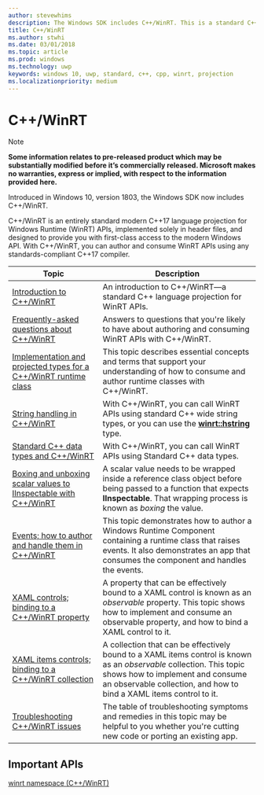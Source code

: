 ```yaml
---
author: stevewhims
description: The Windows SDK includes C++/WinRT. This is a standard C++ language projection for WinRT APIs, implemented solely in header files, and designed to provide you with first-class access to the modern Windows API. With C++/WinRT, you can author and consume WinRT APIs using any standards-compliant C++ compiler.
title: C++/WinRT
ms.author: stwhi
ms.date: 03/01/2018
ms.topic: article
ms.prod: windows
ms.technology: uwp
keywords: windows 10, uwp, standard, c++, cpp, winrt, projection
ms.localizationpriority: medium
---
```


# C++/WinRT
> [!NOTE]
> **Some information relates to pre-released product which may be substantially modified before it’s commercially released. Microsoft makes no warranties, express or implied, with respect to the information provided here.**

Introduced in Windows 10, version 1803, the Windows SDK now includes C++/WinRT.

C++/WinRT is an entirely standard modern C++17 language projection for Windows Runtime (WinRT) APIs, implemented solely in header files, and designed to provide you with first-class access to the modern Windows API. With C++/WinRT, you can author and consume WinRT APIs using any standards-compliant C++17 compiler.

| Topic | Description |
| - | - |
| [Introduction to C++/WinRT](intro-to-using-cpp-with-winrt.md) | An introduction to C++/WinRT&mdash;a standard C++ language projection for WinRT APIs. |
| [Frequently-asked questions about C++/WinRT](faq.md) | Answers to questions that you're likely to have about authoring and consuming WinRT APIs with C++/WinRT. |
| [Implementation and projected types for a C++/WinRT runtime class](ctors-runtimeclass-activation.md) | This topic describes essential concepts and terms that support your understanding of how to consume and author runtime classes with C++/WinRT. |
| [String handling in C++/WinRT](strings.md) | With C++/WinRT, you can call WinRT APIs using standard C++ wide string types, or you can use the [**winrt::hstring**](/uwp/cpp-ref-for-winrt/hstring?branch=live) type. |
| [Standard C++ data types and C++/WinRT](std-cpp-data-types.md) | With C++/WinRT, you can call WinRT APIs using Standard C++ data types. |
| [Boxing and unboxing scalar values to IInspectable with C++/WinRT](boxing.md) | A scalar value needs to be wrapped inside a reference class object before being passed to a function that expects **IInspectable**. That wrapping process is known as *boxing* the value. |
| [Events; how to author and handle them in C++/WinRT](events-author-handle.md) | This topic demonstrates how to author a Windows Runtime Component containing a runtime class that raises events. It also demonstrates an app that consumes the component and handles the events. |
| [XAML controls; binding to a C++/WinRT property](binding-property.md) | A property that can be effectively bound to a XAML control is known as an *observable* property. This topic shows how to implement and consume an observable property, and how to bind a XAML control to it. |
| [XAML items controls; binding to a C++/WinRT collection](binding-collection.md) | A collection that can be effectively bound to a XAML items control is known as an *observable* collection. This topic shows how to implement and consume an observable collection, and how to bind a XAML items control to it. |
| [Troubleshooting C++/WinRT issues](troubleshooting.md) | The table of troubleshooting symptoms and remedies in this topic may be helpful to you whether you're cutting new code or porting an existing app. |

## Important APIs
[winrt namespace (C++/WinRT)](/uwp/cpp-ref-for-winrt/winrt?branch=live)
